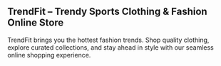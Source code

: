 ## TrendFit – Trendy Sports Clothing & Fashion Online Store

TrendFit brings you the hottest fashion trends. Shop quality clothing, explore curated collections, and stay ahead in style with our seamless online shopping experience.

